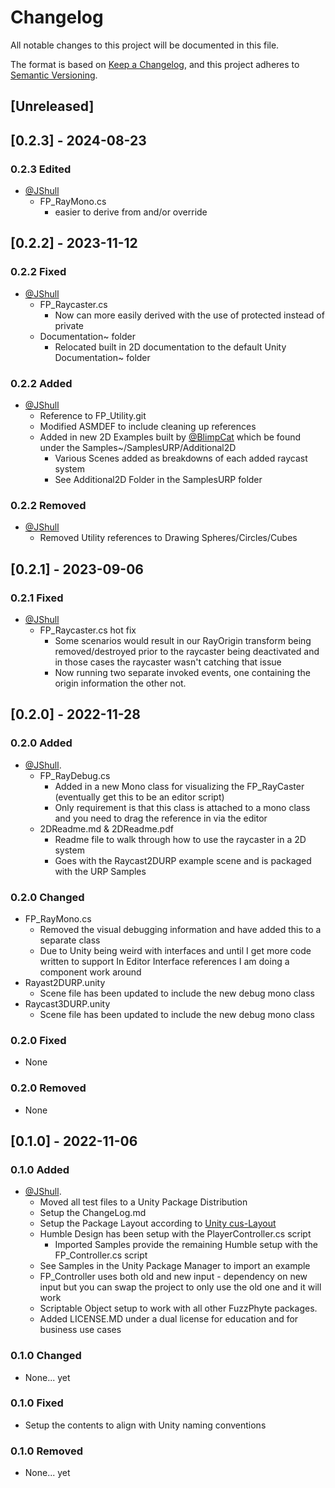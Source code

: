# Changelog

All notable changes to this project will be documented in this file.

The format is based on [Keep a Changelog](https://keepachangelog.com/en/1.0.0/),
and this project adheres to [Semantic Versioning](https://semver.org/spec/v2.0.0.html).

## [Unreleased]

## [0.2.3] - 2024-08-23

### 0.2.3 Edited

- [@JShull](https://github.com/jshull)
  - FP_RayMono.cs
    - easier to derive from and/or override

## [0.2.2] - 2023-11-12

### 0.2.2 Fixed

- [@JShull](https://github.com/jshull)
  - FP_Raycaster.cs
    - Now can more easily derived with the use of protected instead of private
  - Documentation~ folder
    - Relocated built in 2D documentation to the default Unity Documentation~ folder

### 0.2.2 Added

- [@JShull](https://github.com/jshull)
  - Reference to FP_Utility.git
  - Modified ASMDEF to include cleaning up references
  - Added in new 2D Examples built by [@BlimpCat](https://github.com/BlimpCat) which be found under the Samples~/SamplesURP/Additional2D
    - Various Scenes added as breakdowns of each added raycast system
    - See Additional2D Folder in the SamplesURP folder

### 0.2.2 Removed

- [@JShull](https://github.com/jshull)
  - Removed Utility references to Drawing Spheres/Circles/Cubes

## [0.2.1] - 2023-09-06

### 0.2.1 Fixed

- [@JShull](https://github.com/jshull)
  - FP_Raycaster.cs hot fix
    - Some scenarios would result in our RayOrigin transform being removed/destroyed prior to the raycaster being deactivated and in those cases the raycaster wasn't catching that issue
    - Now running two separate invoked events, one containing the origin information the other not.

## [0.2.0] - 2022-11-28

### 0.2.0 Added

- [@JShull](https://github.com/jshull).
  - FP_RayDebug.cs
    - Added in a new Mono class for visualizing the FP_RayCaster (eventually get this to be an editor script)
    - Only requirement is that this class is attached to a mono class and you need to drag the reference in via the editor
  - 2DReadme.md & 2DReadme.pdf
    - Readme file to walk through how to use the raycaster in a 2D system
    - Goes with the Raycast2DURP example scene and is packaged with the URP Samples

### 0.2.0 Changed

- FP_RayMono.cs
  - Removed the visual debugging information and have added this to a separate class
  - Due to Unity being weird with interfaces and until I get more code written to support In Editor Interface references I am doing a component work around
- Rayast2DURP.unity
  - Scene file has been updated to include the new debug mono class
- Raycast3DURP.unity
  - Scene file has been updated to include the new debug mono class

### 0.2.0 Fixed

- None

### 0.2.0 Removed

- None

## [0.1.0] - 2022-11-06

### 0.1.0 Added

- [@JShull](https://github.com/jshull).
  - Moved all test files to a Unity Package Distribution
  - Setup the ChangeLog.md
  - Setup the Package Layout according to [Unity cus-Layout](https://docs.unity3d.com/Manual/cus-layout.html)
  - Humble Design has been setup with the PlayerController.cs script
    - Imported Samples provide the remaining Humble setup with the FP_Controller.cs script
  - See Samples in the Unity Package Manager to import an example
  - FP_Controller uses both old and new input - dependency on new input but you can swap the project to only use the old one and it will work
  - Scriptable Object setup to work with all other FuzzPhyte packages.
  - Added LICENSE.MD under a dual license for education and for business use cases

### 0.1.0 Changed

- None... yet

### 0.1.0 Fixed

- Setup the contents to align with Unity naming conventions

### 0.1.0 Removed

- None... yet
